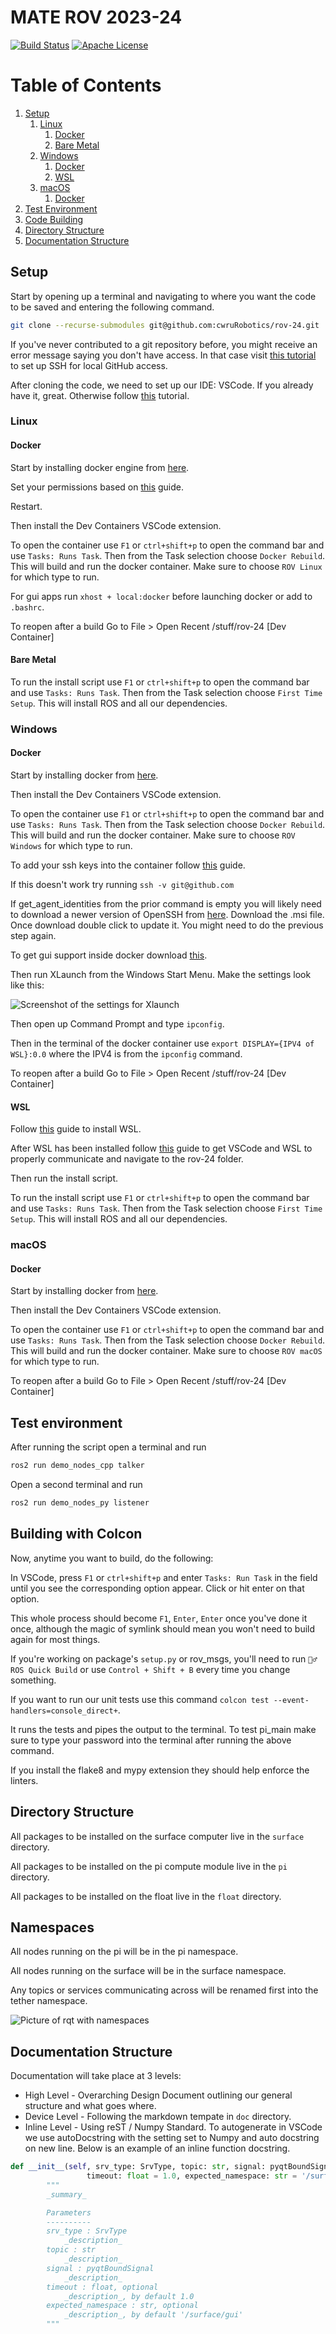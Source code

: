 # MATE ROV 2023-24

<a href="https://github.com/cwruRobotics/rov-24/actions"><img src="https://github.com/cwruRobotics/rov-24/workflows/Continuous Integration/badge.svg" alt="Build Status"></a>
<a href=" https://opensource.org/licenses/Apache-2.0"><img src="https://img.shields.io/badge/License-Apache%202.0-blue.svg" alt="Apache License"></a>

# Table of Contents

1. [Setup](#setup)
    1. [Linux](#linux)
        1. [Docker](#docker)
        2. [Bare Metal](#bare-metal)
    2. [Windows](#windows)
        1. [Docker](#docker-1)
        2. [WSL](#wsl)
    3. [macOS](#macos)
        1. [Docker](#docker-2)
2. [Test Environment](#test-environment)
3. [Code Building](#building-with-colcon)
4. [Directory Structure](#directory-structure)
5. [Documentation Structure](#documentation-structure)

## Setup

Start by opening up a terminal and navigating to where you want the code to be saved and entering the following command.

```bash
git clone --recurse-submodules git@github.com:cwruRobotics/rov-24.git
```

If you've never contributed to a git repository before, you might receive an error message saying you don't have access. In that case visit [this tutorial](https://docs.github.com/en/authentication/connecting-to-github-with-ssh/about-ssh) to set up SSH for local GitHub access.

After cloning the code, we need to set up our IDE: VSCode. If you already have it, great. Otherwise follow [this](https://code.visualstudio.com/download) tutorial.

### Linux

#### Docker

Start by installing docker engine from [here](https://docs.docker.com/engine/install/ubuntu/).

Set your permissions based on [this](https://docs.docker.com/engine/install/linux-postinstall/) guide.

Restart.

Then install the Dev Containers VSCode extension.

To open the container use `F1` or `ctrl+shift+p` to open the command bar and use `Tasks: Runs Task`. Then from the Task selection choose `Docker Rebuild`. This will build and run the docker container. Make sure to choose `ROV Linux` for which type to run.

For gui apps run `xhost + local:docker` before launching docker or add to `.bashrc`.

To reopen after a build Go to File > Open Recent /stuff/rov-24 \[Dev Container]

#### Bare Metal

To run the install script use `F1` or `ctrl+shift+p` to open the command bar and use `Tasks: Runs Task`. Then from the Task selection choose `First Time Setup`. This will install ROS and all our dependencies.

### Windows

#### Docker

Start by installing docker from [here](https://www.docker.com/get-started/).

Then install the Dev Containers VSCode extension.

To open the container use `F1` or `ctrl+shift+p` to open the command bar and use `Tasks: Runs Task`. Then from the Task selection choose `Docker Rebuild`. This will build and run the docker container. Make sure to choose `ROV Windows` for which type to run.

To add your ssh keys into the container follow [this](https://code.visualstudio.com/remote/advancedcontainers/sharing-git-credentials) guide.

If this doesn't work try running `ssh -v git@github.com`

If get_agent_identities from the prior command is empty you will likely need to download a newer version of OpenSSH from [here](https://github.com/PowerShell/Win32-OpenSSH/releases/tag/v9.4.0.0p1-Beta). Download the .msi file. Once download double click to update it. You might need to do the previous step again.

To get gui support inside docker download [this](https://sourceforge.net/projects/vcxsrv/files/latest/download).

Then run XLaunch from the Windows Start Menu. Make the settings look like this:

![Screenshot of the settings for Xlaunch](/doc/images/VcXsrv.png)

Then open up Command Prompt and type `ipconfig`.

Then in the terminal of the docker container use `export DISPLAY={IPV4 of WSL}:0.0` where the IPV4 is from the `ipconfig` command.

To reopen after a build Go to File > Open Recent /stuff/rov-24 \[Dev Container]

#### WSL

Follow [this](https://learn.microsoft.com/en-us/windows/wsl/install) guide to install WSL.

After WSL has been installed follow [this](https://code.visualstudio.com/docs/remote/wsl) guide to get VSCode and WSL to properly communicate and navigate to the rov-24 folder.

Then run the install script.

To run the install script use `F1` or `ctrl+shift+p` to open the command bar and use `Tasks: Runs Task`. Then from the Task selection choose `First Time Setup`. This will install ROS and all our dependencies.

### macOS

#### Docker

Start by installing docker from [here](https://www.docker.com/get-started/).

Then install the Dev Containers VSCode extension.

To open the container use `F1` or `ctrl+shift+p` to open the command bar and use `Tasks: Runs Task`. Then from the Task selection choose `Docker Rebuild`. This will build and run the docker container. Make sure to choose `ROV macOS` for which type to run.

To reopen after a build Go to File > Open Recent /stuff/rov-24 \[Dev Container]

<!-- Xserver testing on mac TODO ssh keys work -->
<!-- https://gist.github.com/cschiewek/246a244ba23da8b9f0e7b11a68bf3285 -->

## Test environment

After running the script open a terminal and run

```bash
ros2 run demo_nodes_cpp talker
```

Open a second terminal and run

```bash
ros2 run demo_nodes_py listener
```

## Building with Colcon

Now, anytime you want to build, do the following:

In VSCode, press `F1` or `ctrl+shift+p` and enter `Tasks: Run Task` in the field until you see the
corresponding option appear. Click or hit enter on that option.

This whole process should become `F1`, `Enter`, `Enter` once you've done it once,
although the magic of symlink should mean you won't need to build again for most things.

If you're working on package's `setup.py` or rov_msgs, you'll need to run `🏃‍♂️ ROS Quick Build` or use `Control + Shift + B` every time you change something.

If you want to run our unit tests use this command `colcon test --event-handlers=console_direct+`.

It runs the tests and pipes the output to the terminal. To test pi_main make sure to type your password into the terminal after running the above command.

If you install the flake8 and mypy extension they should help enforce the linters.

<!-- ### Automatic building for non-VSCode heathens

Run this command from your workspace folder

The magic of symlink should mean you won't need to build again for most
things, but if you're working on package metadata (e.g. `package.xml`) or
rov_msgs, you'll need to run this every time you change something:

```bash
. src/.vscode/easy_build.sh
``` -->

## Directory Structure

All packages to be installed on the surface computer live in the `surface` directory.

All packages to be installed on the pi compute module live in the `pi` directory.

All packages to be installed on the float live in the `float` directory.

## Namespaces

All nodes running on the pi will be in the pi namespace.

All nodes running on the surface will be in the surface namespace.

Any topics or services communicating across will be renamed first into the tether namespace.

![Picture of rqt with namespaces](/doc/images/namespaces.png)

## Documentation Structure

Documentation will take place at 3 levels:

- High Level - Overarching Design Document outlining our general structure and what goes where.
- Device Level - Following the markdown tempate in `doc` directory.
- Inline Level - Using reST / Numpy Standard. To autogenerate in VSCode we use autoDocstring with the setting set to Numpy and auto docstring on new line. Below is an example of an inline function docstring.

```python
def __init__(self, srv_type: SrvType, topic: str, signal: pyqtBoundSignal,
                 timeout: float = 1.0, expected_namespace: str = '/surface/gui'):
        """
        _summary_

        Parameters
        ----------
        srv_type : SrvType
            _description_
        topic : str
            _description_
        signal : pyqtBoundSignal
            _description_
        timeout : float, optional
            _description_, by default 1.0
        expected_namespace : str, optional
            _description_, by default '/surface/gui'
        """
```
